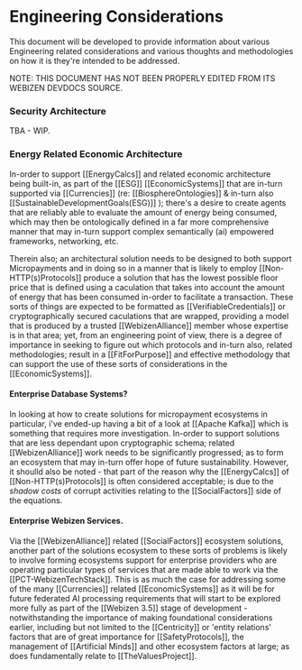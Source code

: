 # Engineering Considerations

This document will be developed to provide information about various Engineering related considerations and various thoughts and methodologies on how it is they're intended to be addressed.  

NOTE: THIS DOCUMENT HAS NOT BEEN PROPERLY EDITED FROM ITS WEBIZEN DEVDOCS SOURCE.  

### Security Architecture

TBA - WIP.

### Energy Related Economic Architecture

In-order to support [[EnergyCalcs]] and related economic architecture being built-in, as part of the [[ESG]] [[EconomicSystems]] that are in-turn supported via [[Currencies]] (re: [[BiosphereOntologies]] & in-turn also [[SustainableDevelopmentGoals(ESG)]] ); there's a desire to create agents that are reliably able to evaluate the amount of energy being consumed, which may then be ontologically defined in a far more comprehensive manner that may in-turn support complex semantically (ai) empowered frameworks, networking, etc. 

Therein also; an architectural solution needs to be designed to both support Micropayments and in doing so in a manner that is likely to employ [[Non-HTTP(s)Protocols]] produce a solution that has the lowest possible floor price that is defined using a caculation that takes into account the amount of energy that has been consumed in-order to facilitate a transaction.  These sorts of things are expected to be formatted as [[VerifiableCredentials]] or cryptographically secured caculations that are wrapped, providing a model that is produced by a trusted [[WebizenAlliance]] member whose expertise is in that area; yet, from an engineering point of view, there is a degree of importance in seeking to figure out which protocols and in-turn also, related methodologies; result in a [[FitForPurpose]] and effective methodology that can support the use of these sorts of considerations in the [[EconomicSystems]].  

#### Enterprise Database Systems?

In looking at how to create solutions for micropayment ecosystems in particular, i've ended-up having a bit of a look at [[Apache Kafka]] which is something that requires more investigation.  In-order to support solutions that are less dependant upon cryptographic schema; related [[WebizenAlliance]] work needs to be significantly progressed; as to form an ecosystem that may in-turn offer hope of future sustainability.  However, it shoulld also be noted - that part of the reason why the [[EnergyCalcs]] of [[Non-HTTP(s)Protocols]] is often considered acceptable; is due to the *shadow costs* of corrupt activities relating to the [[SocialFactors]] side of the equations.  

#### Enterprise Webizen Services.

Via the [[WebizenAlliance]] related [[SocialFactors]] ecosystem solutions, another part of the solutions ecosystem to these sorts of problems is likely to involve forming ecosystems support for enterprise providers who are operating particular types of services that are made able to work via the [[PCT-WebizenTechStack]].  This is as much the case for addressing some of the many [[Currencies]] related [[EconomicSystems]] as it will be for future federated AI processing requirements that will start to be explored more fully as part of the [[Webizen 3.5]] stage of development - notwithstanding the  importance of making foundational considerations earlier, including but not limited to the [[Centricity]] or 'entity relations' factors that are of great importance for [[SafetyProtocols]], the management of [[Artificial Minds]] and other ecosystem factors at large; as does fundamentally relate to [[TheValuesProject]].



